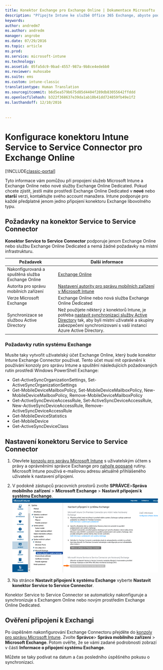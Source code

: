 ```yaml
---
title: Konektor Exchange pro Exchange Online | Dokumentace Microsoftu
description: "Připojte Intune ke službě Office 365 Exchange, abyste podporovali správu mobilních zařízení Exchange ActiveSync (MDM)."
keywords: 
author: andredm7
ms.author: andredm
manager: angrobe
ms.date: 07/29/2016
ms.topic: article
ms.prod: 
ms.service: microsoft-intune
ms.technology: 
ms.assetid: 05fa5dc9-9bad-4557-987a-9b8ce4edebb0
ms.reviewer: muhosabe
ms.suite: ems
ms.custom: intune-classic
translationtype: Human Translation
ms.sourcegitcommit: b6d5ea579b675d85d4404f289db83055642ffddd
ms.openlocfilehash: b322f368637e39da1ab10b41dd724859fb49e1f2
ms.lasthandoff: 12/10/2016


---
```


# <a name="configure-the-intune-service-to-service-connector-for-exchange-online"></a>Konfigurace konektoru Intune Service to Service Connector pro Exchange Online

[!INCLUDE[classic-portal](../includes/classic-portal.md)]

Tyto informace vám pomůžou při propojení služeb Microsoft Intune a Exchange Online nebo nové služby Exchange Online Dedicated. Pokud chcete zjistit, jestli máte prostředí Exchange Online Dedicated v **nové** nebo **starší** verzi, kontaktujte svého account manažera. Intune podporuje pro každé předplatné jenom jedno připojení konektoru Exchange libovolného typu.

## <a name="service-to-service-connector-requirements"></a>Požadavky na konektor Service to Service Connector
**Konektor Service to Service Connector** podporuje jenom Exchange Online nebo službu Exchange Online Dedicated a nemá žádné požadavky na místní infrastrukturu.

|Požadavek|Další informace|
|---------------|--------------------|
|Nakonfigurovaná a spuštěná služba Exchange Online|[Exchange Online](https://technet.microsoft.com/library/jj200580.aspx) |
|Autorita pro správu mobilních zařízení| [Nastavení autority pro správu mobilních zařízení v Microsoft Intune](prerequisites-for-enrollment.md#step-2-set-mdm-authority)|
|Verze Microsoft Exchange|Exchange Online nebo nová služba Exchange Online Dedicated|
|Synchronizace se službou Active Directory|Než použijete některý z konektorů Intune, je potřeba [nastavit synchronizaci služby Active Directory](/intune/get-started/start-with-a-paid-subscription-to-microsoft-intune-step-3) tak, aby byli místní uživatelé a skupiny zabezpečení synchronizovaní s vaší instancí Azure Active Directory.|

### <a name="exchange-cmdlet-requirements"></a>Požadavky rutin systému Exchange

Musíte taky vytvořit uživatelský účet Exchange Online, který bude konektor Intune Exchange Connector používat. Tento účet musí mít oprávnění k používání konzoly pro správu Intune a spuštění následujících požadovaných rutin prostředí Windows PowerShell Exchange:

 - Get-ActiveSyncOrganizationSettings, Set-ActiveSyncOrganizationSettings
 - Get-MobileDeviceMailboxPolicy, Set-MobileDeviceMailboxPolicy, New-MobileDeviceMailboxPolicy, Remove-MobileDeviceMailboxPolicy
 - Get-ActiveSyncDeviceAccessRule, Set-ActiveSyncDeviceAccessRule, New-ActiveSyncDeviceAccessRule, Remove-ActiveSyncDeviceAccessRule
 - Get-MobileDeviceStatistics
 - Get-MobileDevice
 - Get-ActiveSyncDeviceClass

## <a name="set-up-the-service-to-service-connector"></a>Nastavení konektoru Service to Service Connector

1. Otevřete [konzolu pro správu Microsoft Intune](http://manage.microsoft.com) s uživatelským účtem s právy a oprávněními správce Exchange pro [nahoře popsané](#exchange-cmdlet-requirements) rutiny. Microsoft Intune používá e-mailovou adresu aktuálně přihlášeného uživatele k nastavení připojení.

2.  V podokně zástupců pracovních prostorů zvolte **SPRÁVCE**>**Správa mobilního zařízení** > **Microsoft Exchange** > **Nastavit připojení k systému Exchange**.
![Stránka nastavení konektoru Service to Service Connector](../media/intunesa5cservicetoserviceconnector.png)

3.  Na stránce **Nastavit připojení k systému Exchange** vyberte **Nastavit konektor Service to Service Connector**.


Konektor Service to Service Connector se automaticky nakonfiguruje a synchronizuje s Exchangem Online nebo novým prostředím Exchange Online Dedicated.

## <a name="validate-your-exchange-connection"></a>Ověření připojení k Exchangi

Po úspěšném nakonfigurování Exchange Connectoru přejděte do [konzoly pro správu Microsoft Intune](http://manage.microsoft.com). Zvolte **Správce**> **Správa mobilního zařízení** > **Microsoft Exchange**. Potom ověřte, že se vámi zadané podrobnosti zobrazí v části **Informace o připojení systému Exchange**.

Můžete se taky podívat na datum a čas posledního úspěšného pokusu o synchronizaci.

